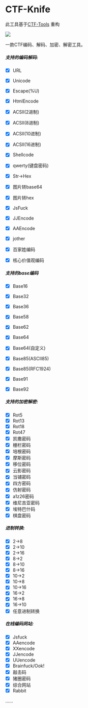 # CTF-Knife

此工具基于[CTF-Tools](https://github.com/qianxiao996/CTF-Tools) 重构



![](H:\qianxiao996-tools\tools\漏洞利用\book\images\b6241e4890853255ea986988799b32ee6dafdfa6.png)

一款CTF编码、解码、加密、解密工具。

##### 支持的编码解码:

- [x] URL

- [x] Unicode

- [x] Escape(%U)

- [x] HtmlEncode

- [x] ACSII(2进制)

- [x] ACSII(8进制)

- [x] ACSII(10进制)

- [x] ACSII(16进制)

- [x] Shellcode

- [x] qwerty(键盘密码)

- [x] Str->Hex

- [x] 图片转base64

- [x] 图片转hex

- [x] JsFuck

- [x] JJEncode

- [x] AAEncode

- [x] jother

- [x] 百家姓编码

- [x] 核心价值观编码

##### 支持的base编码

- [x] Base16

- [x] Base32

- [x] Base36

- [x] Base58

- [x] Base62

- [x] Base64

- [x] Base64(自定义)

- [x] Base85(ASCII85)

- [x] Base85(RFC1924)

- [x] Base91

- [x] Base92

##### 支持的加密解密:

- [x] Rot5
- [x] Rot13
- [x] Rot18
- [x] Rot47
- [x] 凯撒密码
- [x] 栅栏密码
- [x] 培根密码
- [x] 摩斯密码
- [x] 移位密码
- [x] 云影密码
- [x] 当铺密码
- [x] 四方密码
- [x] 仿射密码
- [x] a1z26密码 
- [x] 维尼吉亚密码
- [x] 埃特巴什码
- [x] 棋盘密码 

##### 进制转换:

- [x] 2->8
- [x] 2->10
- [x] 2->16
- [x] 8->2
- [x] 8->10
- [x] 8->16
- [x] 10->2
- [x] 10->8
- [x] 10->16
- [x] 16->2
- [x] 16->8
- [x] 16->10
- [x] 任意进制转换

##### 在线编码网站:

- [x] Jsfuck
- [x] AAencode
- [x] XXencode
- [x] JJencode
- [x] UUencode
- [x] Brainfuck/Ook!
- [x] 敲击码
- [x] 猪圈密码
- [x] 综合网站
- [x] Rabbit

......
